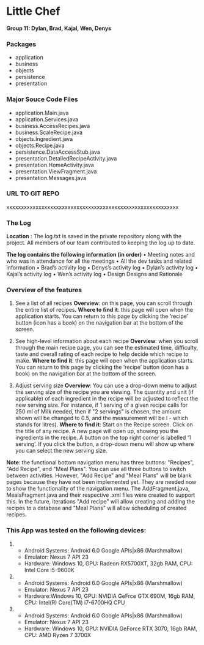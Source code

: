 # Little Chef

**Group 11: Dylan, Brad, Kajal, Wen, Denys**

### Packages 
- application
- business 
- objects
- persistence
- presentation 

### Major Souce Code Files
-	application.Main.java
-	application.Services.java
-	business.AccessRecipes.java
-	business.ScaleRecipe.java
-	objects.Ingredient.java
-	objects.Recipe.java
-	persistence.DataAccessStub.java
-	presentation.DetailedRecipeActivity.java
-	presentation.HomeActivity.java
-	presentation.ViewFragment.java 
-	presentation.Messages.java


### URL TO GIT REPO
xxxxxxxxxxxxxxxxxxxxxxxxxxxxxxxxxxxxxxxxxxxxxxxxxxxxxxxxxxx

### The Log

**Location** : The log.txt is saved in the private repository along with the project. All members of our team contributed to keeping the log up to date.

**The log contains the following information (in order)**
•	Meeting notes and who was in attendance for all the meetings
•	All the dev tasks and related information
•	Brad’s activity log
•	Denys’s activity log
•	Dylan’s activity log
•	Kajal’s activity log
•	Wen’s activity log
•	Design Designs and Rationale

### Overview of the features

1. See a list of all recipes
**Overview**: on this page, you can scroll through the entire list of recipes. 
**Where to find it**: this page will open when the application starts. You can return to this page by clicking the ‘recipe’ button (icon has a book) on the navigation bar at the bottom of the screen.

2.	See high-level information about each recipe
**Overview**: when you scroll through the main recipe page, you can see the estimated time, difficulty, taste and overall rating of each recipe to help decide which recipe to make. 
**Where to find it**: this page will open when the application starts. You can return to this page by clicking the ‘recipe’ button (icon has a book) on the navigation bar at the bottom of the screen.

3.	Adjust serving size
**Overview**: You can use a drop-down menu to adjust the serving size of the recipe you are viewing. The quantity and unit (if applicable) of each ingredient in the recipe will be adjusted to reflect the new serving size. For instance, if 1 serving of a given recipe calls for 250 ml of Milk needed, then if "2 servings" is chosen, the amount shown will be changed to 0.5, and the measurement will be l - which stands for litres).
**Where to find it**: Start on the Recipe screen. Click on the title of any recipe. A new page will open up, showing you the ingredients in the recipe. A button on the top right corner is labelled ‘1 serving’. If you click the button, a drop-down menu will show up where you can select the new serving size. 
	
**Note**: the functional bottom navigation menu has three buttons: "Recipes", "Add Recipe", and "Meal Plans". You can use all three buttons to switch between activities. However, "Add Recipe" and "Meal Plans" will be blank pages because they have not been implemented yet. They are needed now to show the functionality of the navigation menu. The AddFragment.java, MealsFragment.java and their respective .xml files were created to support this. In the future, iterations "Add recipe" will allow creating and adding the recipes to a database and "Meal Plans" will allow scheduling of created recipes.

### This App was tested on the following devices:
1. 
	- Android Systems: Android 6.0 Google APIs|x86 (Marshmallow)
	- Emulator: Nexus 7 API 23
	- Hardware: Windows 10, GPU: Radeon RX5700XT, 32gb RAM, CPU: Intel Core i5-9600K


2.  - Android Systems: Android 6.0 Google APIs|x86 (Marshmallow)
    - Emulator: Nexus 7 API 23
    - Hardware:Windows 10, GPU: NVIDIA GeFrce GTX 690M, 16gb RAM, CPU: Intel(R) Core(TM) i7-6700HQ CPU


3.  - Android Systems: Android 6.0 Google APIs|x86 (Marshmallow)
    - Emulator: Nexus 7 API 23
    - Hardware: Windows 10, GPU: NVIDIA GeForce RTX 3070, 16gb RAM, CPU: AMD Ryzen 7 3700X

